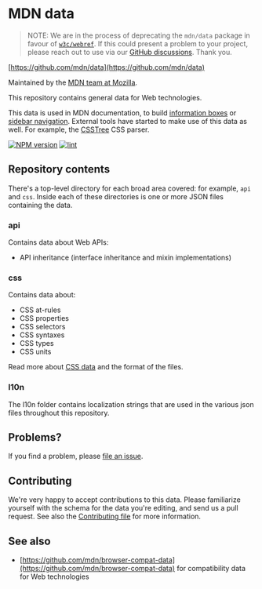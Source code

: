 # MDN data

> NOTE: We are in the process of deprecating the `mdn/data` package in favour of [`w3c/webref`](https://github.com/w3c/webref). If this could present a problem to your project, please reach out to use via our [GitHub discussions](https://github.com/mdn/mdn-community/discussions/categories/platform). Thank you.

[https://github.com/mdn/data](https://github.com/mdn/data)

Maintained by the [MDN team at Mozilla](https://wiki.mozilla.org/MDN).

This repository contains general data for Web technologies.

This data is used in MDN documentation, to build
[information boxes](https://developer.mozilla.org/en-US/docs/Web/CSS/background)
or [sidebar navigation](https://developer.mozilla.org/en-US/docs/Web/API/Window).
External tools have started to make use of this data as well.
For example, the [CSSTree](https://github.com/csstree/csstree/) CSS parser.


[![NPM version](https://img.shields.io/npm/v/mdn-data.svg)](https://www.npmjs.com/package/mdn-data)
[![lint](https://github.com/mdn/data/actions/workflows/lint.yml/badge.svg)](https://github.com/mdn/data/actions/workflows/lint.yml)

## Repository contents

There's a top-level directory for each broad area covered: for example, `api`
and `css`. Inside each of these directories is one or more
JSON files containing the data.

### api
Contains data about Web APIs:
* API inheritance (interface inheritance and mixin implementations)

### css
 Contains data about:
* CSS at-rules
* CSS properties
* CSS selectors
* CSS syntaxes
* CSS types
* CSS units

Read more about [CSS data](https://github.com/mdn/data/blob/master/css/readme.md) and the format of the files.


### l10n
The l10n folder contains localization strings that are used in the various
json files throughout this repository.

## Problems?

If you find a problem, please [file an issue](https://github.com/mdn/data/issues/new).

## Contributing

We're very happy to accept contributions to this data. Please familiarize yourself
with the schema for the data you're editing, and send us a pull request. See also the [Contributing file](https://github.com/mdn/data/blob/master/CONTRIBUTING.md) for more information.

## See also
* [https://github.com/mdn/browser-compat-data](https://github.com/mdn/browser-compat-data)
for compatibility data for Web technologies

